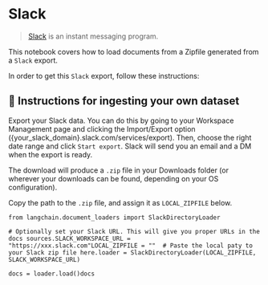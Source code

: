Slack
=====

> [Slack](https://slack.com/) is an instant messaging program.

This notebook covers how to load documents from a Zipfile generated from a `Slack` export.

In order to get this `Slack` export, follow these instructions:

🧑 Instructions for ingesting your own dataset[](#-instructions-for-ingesting-your-own-dataset "Direct link to 🧑 Instructions for ingesting your own dataset")
----------------------------------------------------------------------------------------------------------------------------------------------------------------

Export your Slack data. You can do this by going to your Workspace Management page and clicking the Import/Export option ({your\_slack\_domain}.slack.com/services/export). Then, choose the right date range and click `Start export`. Slack will send you an email and a DM when the export is ready.

The download will produce a `.zip` file in your Downloads folder (or wherever your downloads can be found, depending on your OS configuration).

Copy the path to the `.zip` file, and assign it as `LOCAL_ZIPFILE` below.

    from langchain.document_loaders import SlackDirectoryLoader

    # Optionally set your Slack URL. This will give you proper URLs in the docs sources.SLACK_WORKSPACE_URL = "https://xxx.slack.com"LOCAL_ZIPFILE = ""  # Paste the local paty to your Slack zip file here.loader = SlackDirectoryLoader(LOCAL_ZIPFILE, SLACK_WORKSPACE_URL)

    docs = loader.load()docs